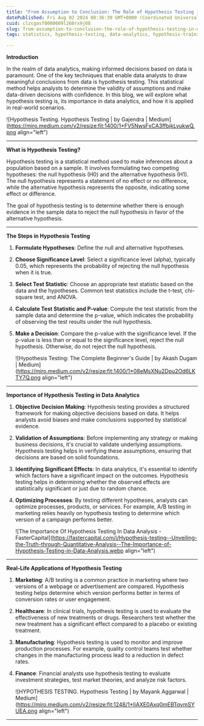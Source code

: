 ```yaml
---
title: "From Assumption to Conclusion: The Role of Hypothesis Testing in Data Analytics"
datePublished: Fri Aug 02 2024 08:36:39 GMT+0000 (Coordinated Universal Time)
cuid: clzcgasf0000609l268rx9j08
slug: from-assumption-to-conclusion-the-role-of-hypothesis-testing-in-data-analytics
tags: statistics, hypothesis-testing, data-analytics, hypothesis-training

---
```


**Introduction**

In the realm of data analytics, making informed decisions based on data is paramount. One of the key techniques that enable data analysts to draw meaningful conclusions from data is hypothesis testing. This statistical method helps analysts to determine the validity of assumptions and make data-driven decisions with confidence. In this blog, we will explore what hypothesis testing is, its importance in data analytics, and how it is applied in real-world scenarios.

![Hypothesis Testing. Hypothesis Testing | by Gajendra | Medium](https://miro.medium.com/v2/resize:fit:1400/1*FV5NwsFxCA3ffbjkLyukwQ.png align="left")

---

**What is Hypothesis Testing?**

Hypothesis testing is a statistical method used to make inferences about a population based on a sample. It involves formulating two competing hypotheses: the null hypothesis (H0) and the alternative hypothesis (H1). The null hypothesis represents a statement of no effect or no difference, while the alternative hypothesis represents the opposite, indicating some effect or difference.

The goal of hypothesis testing is to determine whether there is enough evidence in the sample data to reject the null hypothesis in favor of the alternative hypothesis.

---

**The Steps in Hypothesis Testing**

1. **Formulate Hypotheses**: Define the null and alternative hypotheses.
    
2. **Choose Significance Level**: Select a significance level (alpha), typically 0.05, which represents the probability of rejecting the null hypothesis when it is true.
    
3. **Select Test Statistic**: Choose an appropriate test statistic based on the data and the hypotheses. Common test statistics include the t-test, chi-square test, and ANOVA.
    
4. **Calculate Test Statistic and P-value**: Compute the test statistic from the sample data and determine the p-value, which indicates the probability of observing the test results under the null hypothesis.
    
5. **Make a Decision**: Compare the p-value with the significance level. If the p-value is less than or equal to the significance level, reject the null hypothesis. Otherwise, do not reject the null hypothesis.
    
    ![Hypothesis Testing: The Complete Beginner's Guide | by Akash Dugam | Medium](https://miro.medium.com/v2/resize:fit:1400/1*08eMsXNu2Dpu2Od6LKTY7Q.png align="left")
    

---

**Importance of Hypothesis Testing in Data Analytics**

1. **Objective Decision Making**: Hypothesis testing provides a structured framework for making objective decisions based on data. It helps analysts avoid biases and make conclusions supported by statistical evidence.
    
2. **Validation of Assumptions**: Before implementing any strategy or making business decisions, it's crucial to validate underlying assumptions. Hypothesis testing helps in verifying these assumptions, ensuring that decisions are based on solid foundations.
    
3. **Identifying Significant Effects**: In data analytics, it's essential to identify which factors have a significant impact on the outcomes. Hypothesis testing helps in determining whether the observed effects are statistically significant or just due to random chance.
    
4. **Optimizing Processes**: By testing different hypotheses, analysts can optimize processes, products, or services. For example, A/B testing in marketing relies heavily on hypothesis testing to determine which version of a campaign performs better.
    
    ![The Importance Of Hypothesis Testing In Data Analysis - FasterCapital](https://fastercapital.com/i/Hypothesis-testing--Unveiling-the-Truth-through-Quantitative-Analysis--The-Importance-of-Hypothesis-Testing-in-Data-Analysis.webp align="left")
    

---

**Real-Life Applications of Hypothesis Testing**

1. **Marketing**: A/B testing is a common practice in marketing where two versions of a webpage or advertisement are compared. Hypothesis testing helps determine which version performs better in terms of conversion rates or user engagement.
    
2. **Healthcare**: In clinical trials, hypothesis testing is used to evaluate the effectiveness of new treatments or drugs. Researchers test whether the new treatment has a significant effect compared to a placebo or existing treatment.
    
3. **Manufacturing**: Hypothesis testing is used to monitor and improve production processes. For example, quality control teams test whether changes in the manufacturing process lead to a reduction in defect rates.
    
4. **Finance**: Financial analysts use hypothesis testing to evaluate investment strategies, test market theories, and analyze risk factors.
    
    ![HYPOTHESIS TESTING. Hypothesis Testing | by Mayank Aggarwal | Medium](https://miro.medium.com/v2/resize:fit:1248/1*IiAXE0Axq0mEBTqymSYUEA.png align="left")
    

---